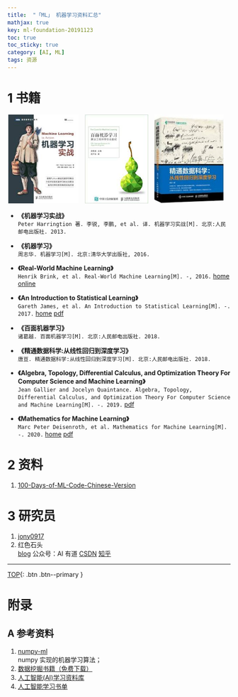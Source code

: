 ```yaml
---
title:  "「ML」 机器学习资料汇总"
mathjax: true
key: ml-foundation-20191123
toc: true
toc_sticky: true
category: [AI, ML]
tags: 资源
---
```

<span id='head'></span>  
>    

<!--more-->

# 1 书籍

<center class="half">
  <img src="/assets/images/AI/books/ml_practice.jpeg" height="200"/>&emsp;<img src="/assets/images/AI/books/baimian_ml.jpeg" height="200"/>&emsp;<img src="/assets/images/AI/books/lr2dl.jpeg" height="200"/>&emsp;
</center>


- **《机器学习实战》**  
`Peter Harringtion 著. 李锐, 李鹏, et al. 译. 机器学习实战[M]. 北京:人民邮电出版社. 2013.`  

- **《机器学习》**  
`周志华. 机器学习[M]. 北京:清华大学出版社, 2016.`   

- **《Real-World Machine Learning》**  
`Henrik Brink, et al. Real-World Machine Learning[M]. -, 2016.` [home](https://www.manning.com/books/real-world-machine-learning) [online](https://livebook.manning.com/book/real-world-machine-learning/about-this-book/27)    

- **《An Introduction to Statistical Learning》**  
`Gareth James, et al. An Introduction to Statistical Learning[M]. -. 2017.` [home](http://faculty.marshall.usc.edu/gareth-james/ISL/) [pdf](http://faculty.marshall.usc.edu/gareth-james/ISL/ISLR%20Seventh%20Printing.pdf)      

- **《百面机器学习》**  
`诸葛越. 百面机器学习[M]. 北京:人民邮电出版社. 2018.`  

- **《精通数据科学:从线性回归到深度学习》**  
`唐亘. 精通数据科学:从线性回归到深度学习[M]. 北京:人民邮电出版社. 2018.`  

- **《Algebra, Topology, Differential Calculus, and Optimization Theory For Computer Science and Machine Learning》**     
`Jean Gallier and Jocelyn Quaintance. Algebra, Topology, Differential Calculus, and Optimization Theory For Computer Science and Machine Learning[M]. -. 2019.` [pdf](https://www.cis.upenn.edu/~jean/math-deep.pdf)    

- **《Mathematics for Machine Learning》**     
`Marc Peter Deisenroth, et al. Mathematics for Machine Learning[M]. -. 2020.` [home](https://mml-book.github.io/) [pdf](https://mml-book.github.io/book/mml-book.pdf)    

# 2 资料
1. [100-Days-of-ML-Code-Chinese-Version](https://github.com/Avik-Jain/100-Days-of-ML-Code-Chinese-Version)    

# 3 研究员
1. [jony0917](https://blog.csdn.net/gaofeipaopaotang)    
1. 红色石头  
[blog](http://redstonewill.com/) 公众号：AI 有道 [CSDN](https://blog.csdn.net/red_stone1) [知乎](https://www.zhihu.com/people/red_stone_wl)

-------------------  
[TOP](#head){: .btn .btn--primary }



# 附录
## A 参考资料
1. [numpy-ml](https://github.com/ddbourgin/numpy-ml)    
numpy 实现的机器学习算法；    
1. [数据挖掘书籍（免费下载）](http://www.aibbt.com/a/13787.html)    
1. [人工智能(AI)学习资料库](http://www.aibbt.com/a/16023.html)    
1. [人工智能学习书单](http://www.aibbt.com/a/18039.html)    
